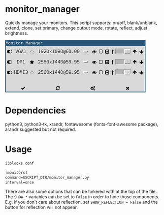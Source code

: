# monitor_manager

Quickly manage your monitors. 
This script supports: on/off, blank/unblank,
extend, clone, set primary, change output mode,
rotate, reflect, adjust brightness.

![](monitor_manager.png)

# Dependencies

python3, python3-tk, xrandr, fontawesome (fonts-font-awesome package), arandr suggested but not required.

# Usage

`i3blocks.conf`

```
[monitors]
command=$SCRIPT_DIR/monitor_manager.py
interval=once
```

There are also some options that can be tinkered with at the top of the file.
The `SHOW_*` variables can be set to `False` in order to hide those components.
E.g. if you don't care about reflection, set `SHOW_REFLECTION = False` and the
button for reflection will not appear.
